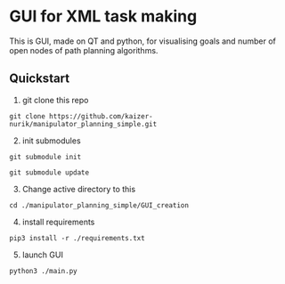 # GUI for XML task making

This is GUI, made on QT and python, for visualising goals and number of open nodes of path planning algorithms.

## Quickstart
1) git clone this repo


```
git clone https://github.com/kaizer-nurik/manipulator_planning_simple.git
```

2) init submodules

```
git submodule init

git submodule update
```

3) Change active directory to this

```
cd ./manipulator_planning_simple/GUI_creation
```

4) install requirements

```
pip3 install -r ./requirements.txt
```

5) launch GUI

```
python3 ./main.py
```
